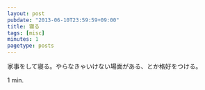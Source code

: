 ```yaml
---
layout: post
pubdate: "2013-06-10T23:59:59+09:00"
title: 寝る
tags: [misc]
minutes: 1
pagetype: posts
---
```

家事をして寝る。やらなきゃいけない場面がある、とか格好をつける。

1 min.
